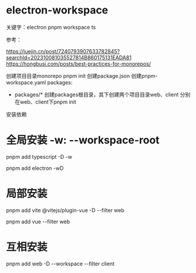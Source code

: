 # electron-workspace
关键字：electron pnpm workspace ts

参考：

https://juejin.cn/post/7240793907633782845?searchId=202310081035527814B860175131EADA81
https://hongbusi.com/posts/best-practices-for-monorepos/

创建项目目录monorepo
pnpm init 创建package.json
创建pnpm-workspace.yaml
packages:
  - packages/*
创建packages根目录，其下创建两个项目目录web、client
分别在web、client下pnpm init

安装依赖
# 全局安装 -w: --workspace-root
pnpm add typescript -D -w

pnpm add electron -wD

# 局部安装
pnpm add vite @vitejs/plugin-vue -D --filter web

pnpm add vue --filter web

# 互相安装
pnpm add web -D --workspace --filter client
